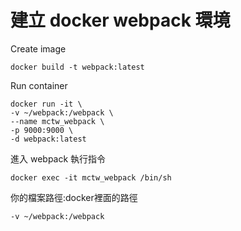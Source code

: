 # 建立 docker webpack 環境

Create image
```
docker build -t webpack:latest
```
Run container
```
docker run -it \
-v ~/webpack:/webpack \
--name mctw_webpack \
-p 9000:9000 \
-d webpack:latest
```
進入 webpack 執行指令
```
docker exec -it mctw_webpack /bin/sh
```
你的檔案路徑:docker裡面的路徑
```
-v ~/webpack:/webpack
```